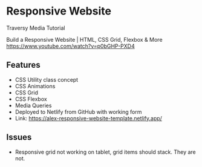 # Responsive Website

Traversy Media Tutorial

Build a Responsive Website | HTML, CSS Grid, Flexbox & More
https://www.youtube.com/watch?v=p0bGHP-PXD4

## Features

- CSS Utility class concept
- CSS Animations
- CSS Grid
- CSS Flexbox
- Media Queries
- Deployed to Netlify from GitHub with working form
- Link: https://alex-responsive-website-template.netlify.app/

## Issues 

- Responsive grid not working on tablet, grid items should stack. They are not.
